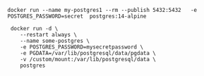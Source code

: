 ```docker run --name my-postgres1 --rm --publish 5432:5432   -e POSTGRES_PASSWORD=secret  postgres:14-alpine```



```
 docker run -d \
    --restart always \
	--name some-postgres \
	-e POSTGRES_PASSWORD=mysecretpassword \
	-e PGDATA=/var/lib/postgresql/data/pgdata \
	-v /custom/mount:/var/lib/postgresql/data \
	postgres
```